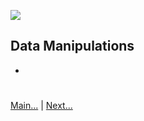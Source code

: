 
![](https://www.python.org/static/img/python-logo.png)

## Data Manipulations

 -    
 
#
[Main...](https://github.com/ptoraskar/Python-Learning/blob/master/README.md) | [Next...](/Module-4/2_python_numpy.md)